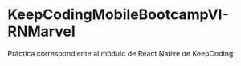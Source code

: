# KeepCodingMobileBootcampVI-RNMarvel
Práctica correspondiente al módulo de React Native de KeepCoding
